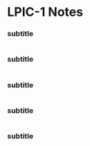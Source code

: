 # LPIC-1 Notes

### subtitle
```
```

### subtitle
```
```

### subtitle
```
```


### subtitle
```
```


### subtitle
```
```
